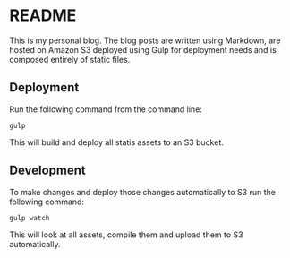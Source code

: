 # README

This is my personal blog. The blog posts are written using Markdown, are hosted on Amazon S3 deployed using Gulp
for deployment needs and is composed entirely of static files.

## Deployment

Run the following command from the command line:

    gulp

This will build and deploy all statis assets to an S3 bucket.

## Development

To make changes and deploy those changes automatically to S3 run the following command:

    gulp watch

This will look at all assets, compile them and upload them to S3 automatically.
